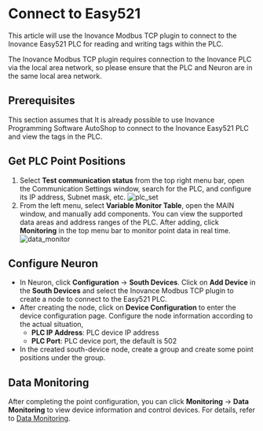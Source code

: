 # Connect to Easy521

This article will use the Inovance Modbus TCP plugin to connect to the Inovance Easy521 PLC for reading and writing tags within the PLC.

The Inovance Modbus TCP plugin requires connection to the Inovance PLC via the local area network, so please ensure that the PLC and Neuron are in the same local area network.

## Prerequisites

This section assumes that It is already possible to use Inovance Programming Software AutoShop to connect to the Inovance Easy521 PLC and view the tags in the PLC.

## Get PLC Point Positions

1. Select **Test communication status** from the top right menu bar, open the Communication Settings window, search for the PLC, and configure its IP address, Subnet mask, etc.
![plc_set](../assets/plc_set.png)
2. From the left menu, select **Variable Monitor Table**, open the MAIN window, and manually add components. You can view the supported data areas and address ranges of the PLC. After adding, click **Monitoring** in the top menu bar to monitor point data in real time.
![data_monitor](../assets/data_monitor.png)

## Configure Neuron
* In Neuron, click **Configuration** -> **South Devices**. Click on **Add Device** in the **South Devices** and select the Inovance Modbus TCP plugin to create a node to connect to the Easy521 PLC.
* After creating the node, click on **Device Configuration** to enter the device configuration page. Configure the node information according to the actual situation,
	* **PLC IP Address**: PLC device IP address
	* **PLC Port**: PLC device port, the default is 502
* In the created south-device node, create a group and create some point positions under the group.

## Data Monitoring

After completing the point configuration, you can click **Monitoring** -> **Data Monitoring** to view device information and control devices. For details, refer to [Data Monitoring](../../../../../admin/monitoring.md).